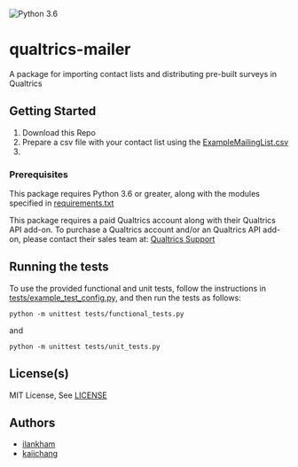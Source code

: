 ![Python 3.6](https://img.shields.io/badge/python-3.6-brightgreen.svg)

# qualtrics-mailer
A package for importing contact lists and distributing pre-built surveys in Qualtrics

## Getting Started

1. Download this Repo
2. Prepare a csv file with your contact list using the [ExampleMailingList.csv](ExampleMailingList.csv)
3. 

### Prerequisites

This package requires Python 3.6 or greater, along with the modules specified in [requirements.txt](requirements.txt)

This package requires a paid Qualtrics account along with their Qualtrics API add-on. To purchase a Qualtrics account and/or an Qualtrics API add-on, please contact their sales team at: [Qualtrics Support](https://www.qualtrics.com/contact/)

## Running the tests

To use the provided functional and unit tests, follow the instructions in [tests/example_test_config.py](tests/example_test_config.py), and then run the tests as follows:
```
python -m unittest tests/functional_tests.py
```
and
```
python -m unittest tests/unit_tests.py
```

## License(s)
MIT License, See [LICENSE](LICENSE)

## Authors
* [ilankham](https://github.com/ilankham)
* [kaiichang](https://github.com/kaiichang)
